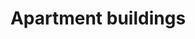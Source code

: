 ---
title: Apartment buildings
longTitle: 'Apartment buildings'
tags:
- gccommon
french:
- "[[Immeuble dhabitation]]"
---